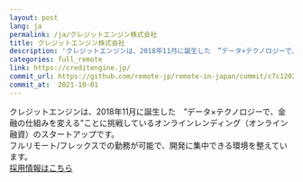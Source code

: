 ```yaml
---
layout: post
lang: ja
permalink: /ja/クレジットエンジン株式会社
title: クレジットエンジン株式会社
description: 'クレジットエンジンは、2018年11月に誕生した　”データ×テクノロジーで、金融の仕組みを変える”ことに挑戦しているオンラインレンディング（オンライン融資）のスタートアップです。 フルリモート/フレックスでの勤務が可能で、開発に集中できる環境を整えています。 採用情報はこちら'
categories: full_remote
link: https://creditengine.jp/
commit_url: https://github.com/remote-jp/remote-in-japan/commit/c7c12023fc754090b3c63e58cb873d607ffa333f
commit_at:  2021-10-01
---
```


<p>クレジットエンジンは、2018年11月に誕生した　”データ×テクノロジーで、金融の仕組みを変える”ことに挑戦しているオンラインレンディング（オンライン融資）のスタートアップです。<br />フルリモート/フレックスでの勤務が可能で、開発に集中できる環境を整えています。<br /><a href="https://www.wantedly.com/companies/creditengine/projects">採用情報はこちら</a></p>
